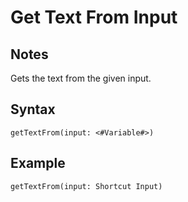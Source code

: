 # Get Text From Input

## Notes
Gets the text from the given input.

## Syntax

```
getTextFrom(input: <#Variable#>)
```

## Example
```
getTextFrom(input: Shortcut Input)
```